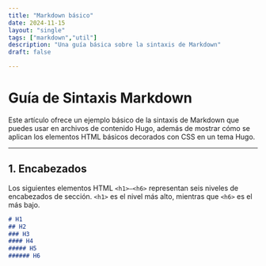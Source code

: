 ```yaml
---
title: "Markdown básico"
date: 2024-11-15
layout: "single"
tags: ["markdown","util"]
description: "Una guía básica sobre la sintaxis de Markdown"
draft: false

---
```


# Guía de Sintaxis Markdown

Este artículo ofrece un ejemplo básico de la sintaxis de Markdown que puedes usar en archivos de contenido Hugo, además de mostrar cómo se aplican los elementos HTML básicos decorados con CSS en un tema Hugo.

---

## 1. Encabezados

Los siguientes elementos HTML `<h1>—<h6>` representan seis niveles de encabezados de sección. `<h1>` es el nivel más alto, mientras que `<h6>` es el más bajo.

```markdown
# H1
## H2
### H3
#### H4
##### H5
###### H6

```

